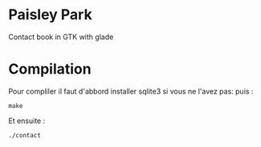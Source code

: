 # Paisley Park

Contact book in GTK with glade

# Compilation
Pour compliler il faut d'abbord installer sqlite3 si vous ne l'avez pas:
puis :

```make```

Et ensuite :

```./contact```
